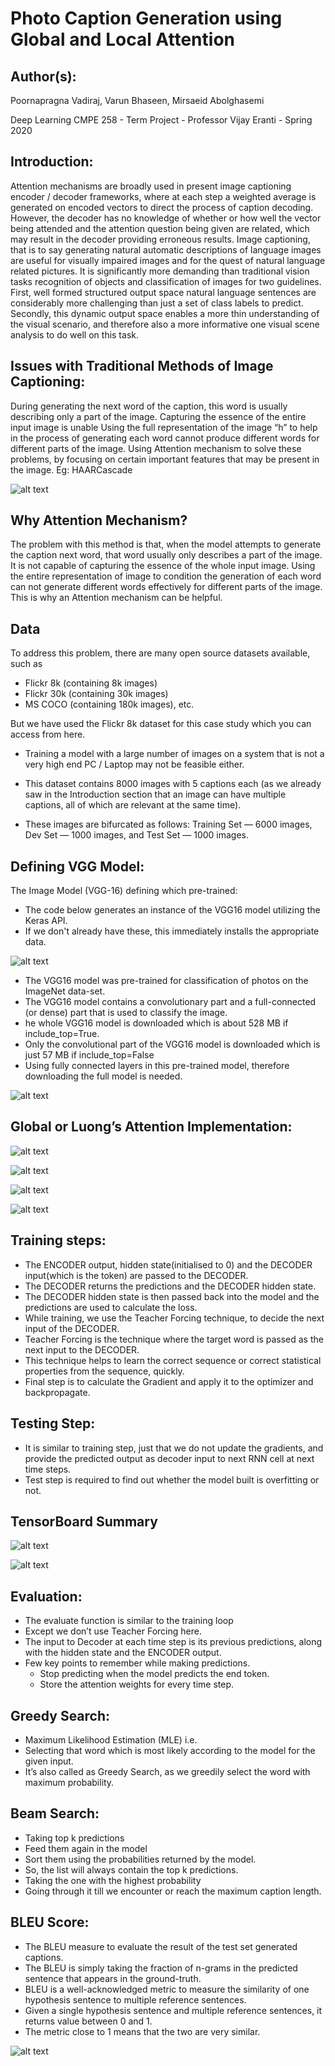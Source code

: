 # Photo Caption Generation using Global and Local Attention

## Author(s): 
Poornapragna Vadiraj, Varun Bhaseen, Mirsaeid Abolghasemi

Deep Learning CMPE 258 - Term Project - Professor Vijay Eranti - Spring 2020

## Introduction:

Attention mechanisms are broadly used in present image captioning encoder / decoder frameworks, where at each step a weighted average is generated on encoded vectors to direct the process of caption decoding. 
However, the decoder has no knowledge of whether or how well the vector being attended and the attention question being given are related, which may result in the decoder providing erroneous results. 
Image captioning, that is to say generating natural automatic descriptions of language images are useful for visually impaired images and for the quest of natural language related pictures. 
It is significantly more demanding than traditional vision tasks recognition of objects and classification of images for two guidelines. 
First, well formed structured output space natural language sentences are considerably more challenging than just a set of class labels to predict. 
Secondly, this dynamic output space enables a more thin understanding of the visual scenario, and therefore also a more informative one visual scene analysis to do well on this task.

## Issues with Traditional Methods of Image Captioning:

During generating the next word of the caption, this word is usually describing only a part of the image. 
Capturing the essence of the entire input image is unable
Using the full representation of the image “h” to help in the process of generating each word cannot produce different words for different parts of the image. 
Using Attention mechanism to solve these problems, by focusing on certain important features that may be present in the image.
Eg: HAARCascade

![alt text](https://github.com/saeedabi1/deep_learning_project/blob/master/pictures/pasted%20image%200.png?raw=true)


## Why Attention Mechanism?

The problem with this method is that, when the model attempts to generate the caption next word, that word usually only describes a part of the image. 
It is not capable of capturing the essence of the whole input image. 
Using the entire representation of image to condition the generation of each word can not generate different words effectively for different parts of the image. 
This is why an Attention mechanism can be helpful.

## Data

To address this problem, there are many open source datasets available, such as 
* Flickr 8k (containing 8k images)
* Flickr 30k (containing 30k images)
* MS COCO (containing 180k images), etc. 

But we have used the Flickr 8k dataset for this case study which you can access from here. 

* Training a model with a large number of images on a system that is not a very high end PC / Laptop may not be feasible either.

* This dataset contains 8000 images with 5 captions each (as we already saw in the Introduction section that an image can have multiple captions, all of which are relevant at the same time).

* These images are bifurcated as follows: Training Set — 6000 images, Dev Set — 1000 images, and Test Set — 1000 images.


## Defining VGG Model:

The Image Model (VGG-16) defining which pre-trained: 
* The code below generates an instance of the VGG16 model utilizing the Keras API. 
* If we don't already have these, this immediately installs the appropriate data.

![alt text](https://github.com/saeedabi1/deep_learning_project/blob/master/pictures/Screen%20Shot%202020-05-23%20at%205.11.34%20PM.png?raw=true)

* The VGG16 model was pre-trained for classification of photos on the ImageNet data-set. 
* The VGG16 model contains a convolutionary part and a full-connected (or dense) part that is used to classify the image.
* he whole VGG16 model is downloaded which is about 528 MB if include_top=True.
* Only the convolutional part of the VGG16 model is downloaded which is just 57 MB if include_top=False
* Using fully connected layers in this pre-trained model, therefore downloading the full model is needed.

![alt text](https://github.com/saeedabi1/deep_learning_project/blob/master/pictures/unnamed.png?raw=true)


## Global or Luong’s Attention Implementation:

![alt text](https://github.com/saeedabi1/deep_learning_project/blob/master/pictures/Screen%20Shot%202020-05-23%20at%205.07.17%20PM.png?raw=true)


![alt text](https://github.com/saeedabi1/deep_learning_project/blob/master/pictures/Screen%20Shot%202020-05-23%20at%205.07.27%20PM.png?raw=true)



![alt text](https://github.com/saeedabi1/deep_learning_project/blob/master/pictures/Screen%20Shot%202020-05-23%20at%205.07.42%20PM.png?raw=true)


![alt text](https://github.com/saeedabi1/deep_learning_project/blob/master/pictures/Screen%20Shot%202020-05-23%20at%205.07.57%20PM.png?raw=true)


## Training steps:

* The ENCODER output, hidden state(initialised to 0) and the DECODER input(which is the <start> token) are passed to the DECODER.
* The DECODER returns the predictions and the DECODER hidden state.
* The DECODER hidden state is then passed back into the model and the predictions are used to calculate the loss.
* While training, we use the Teacher Forcing technique, to decide the next input of the DECODER.
* Teacher Forcing is the technique where the target word is passed as the next input to the DECODER. 
* This technique helps to learn the correct sequence or correct statistical properties from the sequence, quickly.
* Final step is to calculate the Gradient and apply it to the optimizer and backpropagate.

## Testing Step:

* It is similar to training step, just that we do not update the gradients, and provide the predicted output as decoder input to next RNN cell at next time steps.
* Test step is required to find out whether the model built is overfitting or not.



## TensorBoard Summary	

![alt text](https://github.com/saeedabi1/deep_learning_project/blob/master/pictures/Screen%20Shot%202020-05-23%20at%205.08.25%20PM.png?raw=true)



![alt text](https://github.com/saeedabi1/deep_learning_project/blob/master/pictures/Screen%20Shot%202020-05-23%20at%205.08.39%20PM.png?raw=true)


## Evaluation:

* The evaluate function is similar to the training loop
* Except we don’t use Teacher Forcing here. 
* The input to Decoder at each time step is its previous predictions, along with the hidden state and the ENCODER output.
* Few key points to remember while making predictions.
  * Stop predicting when the model predicts the end token.
  * Store the attention weights for every time step.


## Greedy Search:

* Maximum Likelihood Estimation (MLE) i.e. 
* Selecting that word which is most likely according to the model for the given input. 
* It’s also called as Greedy Search, as we greedily select the word with maximum probability.


## Beam Search:

* Taking top k predictions
* Feed them again in the model
* Sort them using the probabilities returned by the model. 
* So, the list will always contain the top k predictions. 
* Taking the one with the highest probability
* Going through it till we encounter <end> or reach the maximum caption length.


## BLEU Score:

* The BLEU measure to evaluate the result of the test set generated captions. 
* The BLEU is simply taking the fraction of n-grams in the predicted sentence that appears in the ground-truth.
* BLEU is a well-acknowledged metric to measure the similarity of one hypothesis sentence to multiple reference sentences. 
* Given a single hypothesis sentence and multiple reference sentences, it returns value between 0 and 1. 
* The metric close to 1 means that the two are very similar.


![alt text](https://github.com/saeedabi1/deep_learning_project/blob/master/pictures/Screen%20Shot%202020-05-23%20at%205.23.58%20PM.png?raw=true)






